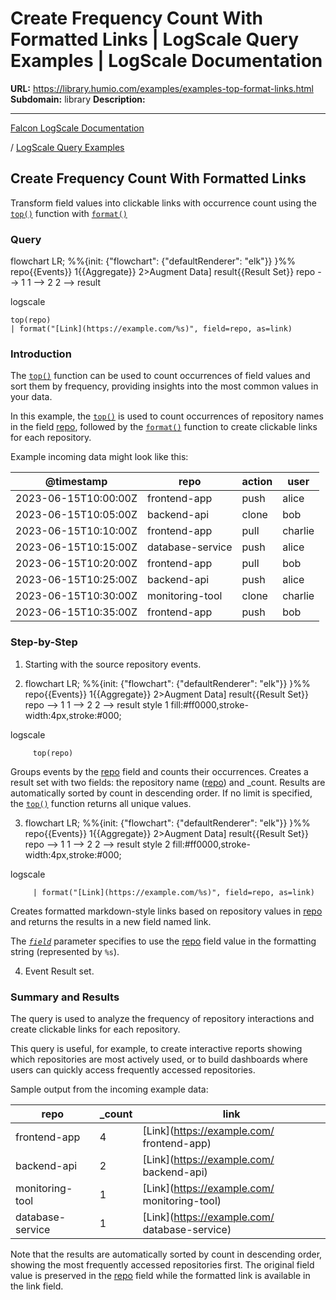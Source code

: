 # Create Frequency Count With Formatted Links | LogScale Query Examples | LogScale Documentation

**URL:** https://library.humio.com/examples/examples-top-format-links.html
**Subdomain:** library
**Description:** 

---

[Falcon LogScale Documentation](https://library.humio.com)

/ [LogScale Query Examples](examples.html)

## Create Frequency Count With Formatted Links

Transform field values into clickable links with occurrence count using the [`top()`](https://library.humio.com/data-analysis/functions-top.html) function with [`format()`](https://library.humio.com/data-analysis/functions-format.html)

### Query

flowchart LR; %%{init: {"flowchart": {"defaultRenderer": "elk"}} }%% repo{{Events}} 1{{Aggregate}} 2>Augment Data] result{{Result Set}} repo --> 1 1 --> 2 2 --> result

logscale
    
    
    top(repo)
    | format("[Link](https://example.com/%s)", field=repo, as=link)

### Introduction

The [`top()`](https://library.humio.com/data-analysis/functions-top.html) function can be used to count occurrences of field values and sort them by frequency, providing insights into the most common values in your data. 

In this example, the [`top()`](https://library.humio.com/data-analysis/functions-top.html) is used to count occurrences of repository names in the field [repo](https://library.humio.com/logscale-repo-schema/logscale-repo-schema-humio-activity-terms-request.html), followed by the [`format()`](https://library.humio.com/data-analysis/functions-format.html) function to create clickable links for each repository. 

Example incoming data might look like this: 

@timestamp| repo| action| user  
---|---|---|---  
2023-06-15T10:00:00Z| frontend-app| push| alice  
2023-06-15T10:05:00Z| backend-api| clone| bob  
2023-06-15T10:10:00Z| frontend-app| pull| charlie  
2023-06-15T10:15:00Z| database-service| push| alice  
2023-06-15T10:20:00Z| frontend-app| pull| bob  
2023-06-15T10:25:00Z| backend-api| push| alice  
2023-06-15T10:30:00Z| monitoring-tool| clone| charlie  
2023-06-15T10:35:00Z| frontend-app| push| bob  
  
### Step-by-Step

  1. Starting with the source repository events.

  2. flowchart LR; %%{init: {"flowchart": {"defaultRenderer": "elk"}} }%% repo{{Events}} 1{{Aggregate}} 2>Augment Data] result{{Result Set}} repo --> 1 1 --> 2 2 --> result style 1 fill:#ff0000,stroke-width:4px,stroke:#000;

logscale
         
         top(repo)

Groups events by the [repo](https://library.humio.com/logscale-repo-schema/logscale-repo-schema-humio-activity-terms-request.html) field and counts their occurrences. Creates a result set with two fields: the repository name ([repo](https://library.humio.com/logscale-repo-schema/logscale-repo-schema-humio-activity-terms-request.html)) and _count. Results are automatically sorted by count in descending order. If no limit is specified, the [`top()`](https://library.humio.com/data-analysis/functions-top.html) function returns all unique values. 

  3. flowchart LR; %%{init: {"flowchart": {"defaultRenderer": "elk"}} }%% repo{{Events}} 1{{Aggregate}} 2>Augment Data] result{{Result Set}} repo --> 1 1 --> 2 2 --> result style 2 fill:#ff0000,stroke-width:4px,stroke:#000;

logscale
         
         | format("[Link](https://example.com/%s)", field=repo, as=link)

Creates formatted markdown-style links based on repository values in [repo](https://library.humio.com/logscale-repo-schema/logscale-repo-schema-humio-activity-terms-request.html) and returns the results in a new field named link. 

The [_`field`_](https://library.humio.com/data-analysis/functions-format.html#query-functions-format-field) parameter specifies to use the [repo](https://library.humio.com/logscale-repo-schema/logscale-repo-schema-humio-activity-terms-request.html) field value in the formatting string (represented by `%s`). 

  4. Event Result set.




### Summary and Results

The query is used to analyze the frequency of repository interactions and create clickable links for each repository. 

This query is useful, for example, to create interactive reports showing which repositories are most actively used, or to build dashboards where users can quickly access frequently accessed repositories. 

Sample output from the incoming example data: 

repo| _count| link  
---|---|---  
frontend-app| 4| [Link](https://example.com/ frontend-app)  
backend-api| 2| [Link](https://example.com/ backend-api)  
monitoring-tool| 1| [Link](https://example.com/ monitoring-tool)  
database-service| 1| [Link](https://example.com/ database-service)  
  
Note that the results are automatically sorted by count in descending order, showing the most frequently accessed repositories first. The original field value is preserved in the [repo](https://library.humio.com/logscale-repo-schema/logscale-repo-schema-humio-activity-terms-request.html) field while the formatted link is available in the link field.
